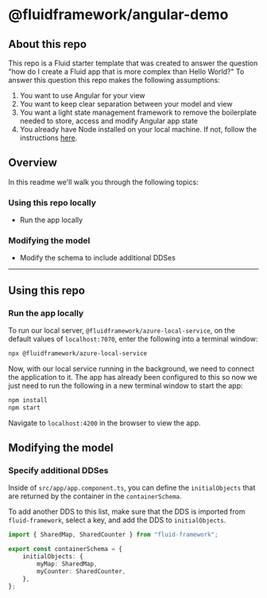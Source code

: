 # @fluidframework/angular-demo

## About this repo

This repo is a Fluid starter template that was created to answer the question "how do I create a Fluid app that is more complex than Hello World?" To answer this question this repo makes the following assumptions:

1. You want to use Angular for your view
2. You want to keep clear separation between your model and view
3. You want a light state management framework to remove the boilerplate needed to store, access and modify Angular app state
4. You already have Node installed on your local machine. If not, follow the instructions [here](https://nodejs.org/en/download/).

## Overview

In this readme we'll walk you through the following topics:

### Using this repo locally

-   Run the app locally

### Modifying the model

-   Modify the schema to include additional DDSes

---

## Using this repo

### Run the app locally

To run our local server, `@fluidframework/azure-local-service`, on the default values of `localhost:7070`, enter the following into a terminal window:

```bash
npx @fluidframework/azure-local-service
```

Now, with our local service running in the background, we need to connect the application to it.
The app has already been configured to this so now we just need to run the following in a new terminal window to start the app:

```bash
npm install
npm start
```

Navigate to `localhost:4200` in the browser to view the app.

## Modifying the model

### Specify additional DDSes

Inside of `src/app/app.component.ts`, you can define the `initialObjects` that are returned by the container in the `containerSchema`.

To add another DDS to this list, make sure that the DDS is imported from `fluid-framework`, select a key, and add the DDS to `initialObjects`.

```ts
import { SharedMap, SharedCounter } from "fluid-framework";

export const containerSchema = {
	initialObjects: {
		myMap: SharedMap,
		myCounter: SharedCounter,
	},
};
```
